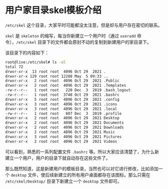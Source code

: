 # 用户家目录skel模板介绍

`/etc/skel` 这个目录，大家平时可能都没太注意，但是却与用户存在密切的联系。

`skel` 是 `skeleton` 的缩写，每当你新建立一个用户时（通过 `useradd` 命令），`/etc/skel` 目录下的文件都会原封不动的复制到新建用户的家目录下。

该目录下的内容如下：

```bash
root@live:/etc/skel# ls -al
total 72
drwxr-xr-x  13 root root  4096 Oct 29  2021 .
drwxr-xr-x 129 root root 12288 May  5 09:33 ..
drwxr-xr-x   2 root root  4096 Oct 29  2021 .Public
drwxr-xr-x   2 root root  4096 Oct 29  2021 .Templates
-rw-r--r--   1 root root   220 Dec  3  2019 .bash_logout
-rw-r--r--   1 root root  3748 Oct 29  2021 .bashrc
drwxr-xr-x   5 root root  4096 Oct 29  2021 .config
drwxr-xr-x   3 root root  4096 Oct 29  2021 .icons
drwxr-xr-x   3 root root  4096 Oct 29  2021 .local
-rw-r--r--   1 root root   807 Dec  3  2019 .profile
drwxr-xr-x   2 root root  4096 Oct 29  2021 Desktop
drwxr-xr-x   2 root root  4096 Oct 29  2021 Documents
drwxr-xr-x   2 root root  4096 Oct 29  2021 Downloads
drwxr-xr-x   2 root root  4096 Oct 29  2021 Music
drwxr-xr-x   3 root root  4096 Oct 29  2021 Pictures
drwxr-xr-x   2 root root  4096 Oct 29  2021 Videos
```

可以看到，熟悉的一系列配置文件 `.bashrc` 等。所以大家应该清楚了，为什么新建立一个用户，用户的目录下就自动存在这些文件了。



那么既然知道，这是新建用户的模板目录，当然也可以对它进行修改，比如添加一个 `desktop` 文件，使后续新建立的所有用户桌面都存在该图标。那么只需在 `/etc/skel/Desktop/` 目录下新建立一个 `desktop` 文件即可。